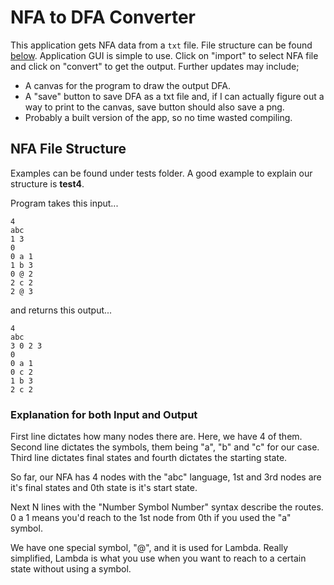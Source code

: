 # NFA to DFA Converter

This application gets NFA data from a `txt` file. File structure can be found [below](#NFA-File-Structure). Application GUI is simple to use. Click on "import" to select NFA file and click on "convert" to get the output. Further updates may include;

- A canvas for the program to draw the output DFA.
- A "save" button to save DFA as a txt file and, if I can actually figure out a way to print to the canvas, save button should also save a png.
- Probably a built version of the app, so no time wasted compiling.

## NFA File Structure

Examples can be found under tests folder. A good example to explain our structure is **test4**.

Program takes this input...

```plaintext
4
abc
1 3
0
0 a 1
1 b 3
0 @ 2
2 c 2
2 @ 3
```

and returns this output...

```plaintext
4
abc
3 0 2 3
0
0 a 1
0 c 2
1 b 3
2 c 2
```

### Explanation for both Input and Output

First line dictates how many nodes there are. Here, we have 4 of them. Second line dictates the symbols, them being "a", "b" and "c" for our case. Third line dictates final states and fourth dictates the starting state.

So far, our NFA has 4 nodes with the "abc" language, 1st and 3rd nodes are it's final states and 0th state is it's start state.

Next N lines with the "Number Symbol Number" syntax describe the routes. 0 a 1 means you'd reach to the 1st node from 0th if you used the "a" symbol.

We have one special symbol, "@", and it is used for Lambda. Really simplified, Lambda is what you use when you want to reach to a certain state without using a symbol.
